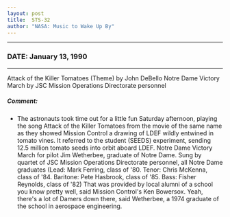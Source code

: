 ```yaml
---
layout: post
title:  STS-32
author: "NASA: Music to Wake Up By"
---
```


----
### DATE: January 13, 1990
----
Attack of the Killer Tomatoes (Theme) by John DeBello
Notre Dame Victory March by JSC Mission Operations Directorate personnel

##### Comment:
* The astronauts took time out for a little fun Saturday afternoon, playing the song Attack of the Killer Tomatoes from the movie of the same name as they showed Mission Control a drawing of LDEF wildly entwined in tomato vines. It referred to the student  (SEEDS) experiment, sending 12.5 million tomato seeds into orbit aboard LDEF.
Notre Dame Victory March for pilot Jim Wetherbee, graduate of Notre Dame. Sung by quartet of JSC Mission Operations Directorate personnel, all Notre Dame graduates (Lead: Mark Ferring, class of '80. Tenor: Chris McKenna, class of '84. Baritone: Pete Hasbrook, class of '85. Bass: Fisher Reynolds, class of '82) That was provided by local alumni of a school you know pretty well, said Mission Control's Ken Bowersox. Yeah, there's a lot of  Damers down there, said Wetherbee, a 1974 graduate of the school in aerospace engineering.
